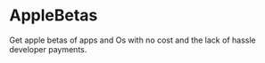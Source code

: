 # AppleBetas
Get apple betas of apps and Os with no cost and the lack of hassle developer payments. 
